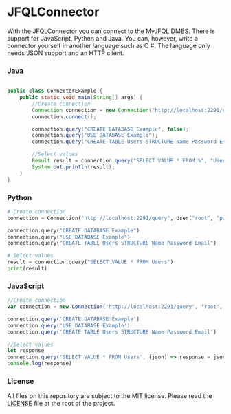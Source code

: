 # JFQLConnector

With the [JFQLConnector](https://joker-games.org/documentation/connector/download) you can connect to the MyJFQL
DMBS. There is support for JavaScript, Python and Java. You can, however, write a connector yourself in another language
such as C #. The language only needs JSON support and an HTTP client.

### Java

```java

public class ConnectorExample {
    public static void main(String[] args) {
        //Create connection
        Connection connection = new Connection("http://localhost:2291/query", new User("root", "pw"));
        connection.connect();

        connection.query("CREATE DATABASE Example", false);
        connection.query("USE DATABASE Example");
        connection.query("CREATE TABLE Users STRUCTURE Name Password Email", false);

        //Select values
        Result result = connection.query("SELECT VALUE * FROM %", "Users");
        System.out.println(result);
    }
}

```

### Python

```python
# Create connection
connection = Connection("http://localhost:2291/query", User("root", "pw"))

connection.query("CREATE DATABASE Example")
connection.query("USE DATABASE Example")
connection.query("CREATE TABLE Users STRUCTURE Name Password Email")

# Select values
result = connection.query("SELECT VALUE * FROM Users")
print(result)
```

### JavaScript

```javascript
//Create connection
var connection = new Connection('http://localhost:2291/query', 'root', 'pw')

connection.query('CREATE DATABASE Example')
connection.query('USE DATABASE Example')
connection.query('CREATE TABLE Users STRUCTURE Name Password Email')

//Select values
let response
connection.query('SELECT VALUE * FROM Users', (json) => response = json)
console.log(response)
```

### License

All files on this repository are subject to the MIT license. Please read the [LICENSE](https://github.com/joker-games/JFQLConnector/blob/master/LICENSE) file at the root of the project.

